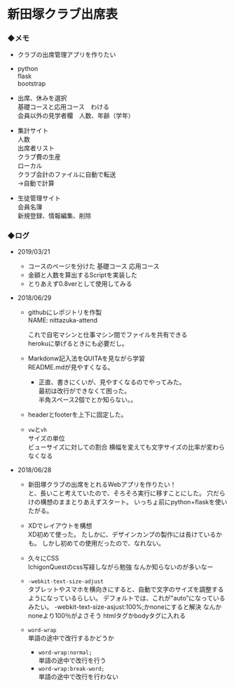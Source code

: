 # 新田塚クラブ出席表

### ◆メモ
- クラブの出席管理アプリを作りたい  
- python  
flask  
bootstrap

- 出席、休みを選択  
    基礎コースと応用コース　わける  
    会員以外の見学者欄　人数、年齢（学年）
- 集計サイト  
    人数  
    出席者リスト  
    クラブ費の生産  
        ローカル  
        クラブ会計のファイルに自動で転送  
            →自動で計算
- 生徒管理サイト  
    会員名簿  
    新規登録、情報編集、削除


### ◆ログ

- 2019/03/21
    - コースのページを分けた
        基礎コース
        応用コース
    - 金額と人数を算出するScriptを実装した
    - とりあえず0.8verとして使用してみる

- 2018/06/29
    - githubにレポジトリを作製  
        NAME: nittazuka-attend
          
        これで自宅マシンと仕事マシン間でファイルを共有できる  
        herokuに挙げるときにも必要だし。

    - Markdonw記入法をQUITAを見ながら学習  
     README.mdが見やすくなる。
        - 正直、書きにくいが、見やすくなるのでやってみた。  
        最初は改行ができなくて困った。  
        半角スペース2個でとか知らない。。
    - headerとfooterを上下に固定した。
    - `vw`と`vh`  
        サイズの単位  
        ビューサイズに対しての割合
        横幅を変えても文字サイズの比率が変わらなくなる


- 2018/06/28
    - 新田塚クラブの出席をとれるWebアプリを作りたい！  
        と、長いこと考えていたので、そろそろ実行に移すことにした。
        穴だらけの構想のままとりあえずスタート。
        いっちょ前にpython+flaskを使いたがる。

    - XDでレイアウトを構想  
        XD初めて使った。
        たしかに、デザインカンプの製作には長けているかも。
        しかし初めての使用だったので、なれない。

    - 久々にCSS  
        IchigonQuestのcss写経しながら勉強
        なんか知らないのが多いなー

    - `-webkit-text-size-adjust`  
        タブレットやスマホを横向きにすると、自動で文字のサイズを調整するようになっているらしい。
        デフォルトでは、これが"auto”になっているみたい。
        -webkit-text-size-asjust:100%;かnoneにすると解決
        なんかnoneより100％がよさそう
        htmlタグかbodyタグに入れる

    - `word-wrap`  
        単語の途中で改行するかどうか  
        - `word-wrap:normal;`  
            単語の途中で改行を行う
        - `word-wrap:break-word;`  
            単語の途中で改行を行わない

